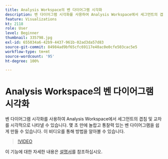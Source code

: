 ```yaml
---
title: Analysis Workspace의 벤 다이어그램 시각화
description: 벤 다이어그램 시각화를 사용하여 Analysis Workspace에서 세그먼트의 겹침 및 교차를 시각적으로 나타낼 수 있습니다. 몇 초 만에 놀랍고 통찰력 있는 벤 다이어그램을 쉽게 만들 수 있습니다. 이 비디오를 통해 방법을 알아볼 수 있습니다.
feature: Visualizations
kt: 2118
role: User
level: Beginner
thumbnail: 335798.jpg
exl-id: 655034a6-42b9-4437-961b-02ad3da57d83
source-git-commit: 84984ad9bf65cfc69117e40ac0e0cfe503cac5e5
workflow-type: tm+mt
source-wordcount: '95'
ht-degree: 100%

---
```


# Analysis Workspace의 벤 다이어그램 시각화

벤 다이어그램 시각화를 사용하여 Analysis Workspace에서 세그먼트의 겹침 및 교차를 시각적으로 나타낼 수 있습니다. 몇 초 만에 놀랍고 통찰력 있는 벤 다이어그램을 쉽게 만들 수 있습니다. 이 비디오를 통해 방법을 알아볼 수 있습니다.

>[!VIDEO](https://video.tv.adobe.com/v/3416884/?quality=12&learn=on&captions=kor)

이 기능에 대한 자세한 내용은 [설명서](https://experienceleague.adobe.com/docs/analytics/analyze/analysis-workspace/visualizations/venn.html?lang=ko)를 참조하십시오.
